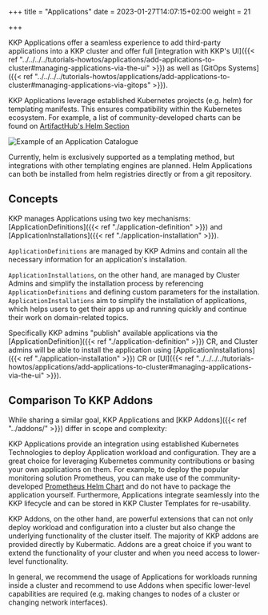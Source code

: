 +++
title = "Applications"
date = 2023-01-27T14:07:15+02:00
weight = 21

+++

KKP Applications offer a seamless experience to add third-party applications into a KKP cluster and offer full [integration with KKP's UI]({{< ref "../../../../tutorials-howtos/applications/add-applications-to-cluster#managing-applications-via-the-ui" >}}) as well as [GitOps Systems]({{< ref "../../../../tutorials-howtos/applications/add-applications-to-cluster#managing-applications-via-gitops" >}}).

KKP Applications leverage established Kubernetes projects (e.g. helm) for templating manifests. This ensures compatibility within the Kubernetes ecosystem. For example, a list of community-developed charts can be found on [ArtifactHub's Helm Section](https://artifacthub.io/packages/search?kind=0&sort=relevance&page=1)

![Example of an Application Catalogue](/img/kubermatic/common/applications/application-catalogue.png "Example of an Application Catalogue")

Currently, helm is exclusively supported as a templating method, but integrations with other templating engines are planned.
Helm Applications can both be installed from helm registries directly or from a git repository.

## Concepts
KKP manages Applications using two key mechanisms: [ApplicationDefinitions]({{< ref "./application-definition" >}}) and [ApplicationInstallations]({{< ref "./application-installation" >}}).

`ApplicationDefinitions` are managed by KKP Admins and contain all the necessary information for an application's installation.

`ApplicationInstallations`, on the other hand, are managed by Cluster Admins and simplify the installation process by referencing `ApplicationDefinitions` and defining custom parameters for the installation. `ApplicationInstallations` aim to simplify the installation of applications, which helps users to get their apps up and running quickly and continue their work on domain-related topics.

Specifically KKP admins "publish" available applications via the [ApplicationDefinition]({{< ref "./application-definition" >}}) CR, and Cluster admins will be able to install the application using [ApplicationInstallations]({{< ref "./application-installation" >}}) CR or [UI]({{< ref "../../../../tutorials-howtos/applications/add-applications-to-cluster#managing-applications-via-the-ui" >}}).

## Comparison To KKP Addons

While sharing a similar goal, KKP Applications and [KKP Addons]({{< ref "../addons/" >}}) differ in scope and complexity:

KKP Applications provide an integration using established Kubernetes Technologies to deploy Application workload and configuration.
They are a great choice for leveraging Kubernetes community contributions or basing your own applications on them. For example, to deploy the popular monitoring solution Prometheus, you can make use of the community-developed [Prometheus Helm Chart](https://github.com/prometheus-community/helm-charts) and do not have to package the application yourself.
Furthermore, Applications integrate seamlessly into the KKP lifecycle and can be stored in KKP Cluster Templates for re-usability.

KKP Addons, on the other hand, are powerful extensions that can not only deploy workload and configuration into a cluster but also change the underlying functionality of the cluster itself. The majority of KKP addons are provided directly by Kubermatic.
Addons are a great choice if you want to extend the functionality of your cluster and when you need access to lower-level functionality.

In general, we recommend the usage of Applications for workloads running inside a cluster and recommend to use Addons when specific lower-level capabilities are required (e.g. making changes to nodes of a cluster or changing network interfaces).

